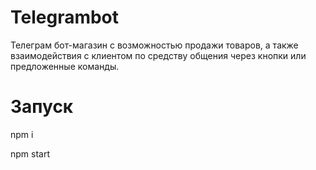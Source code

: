 # Telegrambot 

Телеграм бот-магазин с возможностью продажи товаров, а также взаимодействия с клиентом по средству общения через кнопки или предложенные команды.

# Запуск

npm i

npm start
